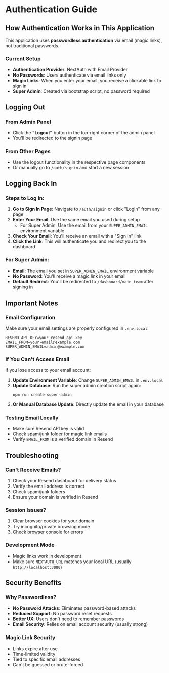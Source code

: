 # Authentication Guide

## How Authentication Works in This Application

This application uses **passwordless authentication** via email (magic links), not traditional passwords.

### Current Setup

- **Authentication Provider**: NextAuth with Email Provider
- **No Passwords**: Users authenticate via email links only
- **Magic Links**: When you enter your email, you receive a clickable link to sign in
- **Super Admin**: Created via bootstrap script, no password required

## Logging Out

### From Admin Panel
- Click the **"Logout"** button in the top-right corner of the admin panel
- You'll be redirected to the signin page

### From Other Pages
- Use the logout functionality in the respective page components
- Or manually go to `/auth/signin` and start a new session

## Logging Back In

### Steps to Log In:
1. **Go to Sign In Page**: Navigate to `/auth/signin` or click "Login" from any page
2. **Enter Your Email**: Use the same email you used during setup
   - For Super Admin: Use the email from your `SUPER_ADMIN_EMAIL` environment variable
3. **Check Your Email**: You'll receive an email with a "Sign in" link
4. **Click the Link**: This will authenticate you and redirect you to the dashboard

### For Super Admin:
- **Email**: The email you set in `SUPER_ADMIN_EMAIL` environment variable
- **No Password**: You'll receive a magic link in your email
- **Default Redirect**: You'll be redirected to `/dashboard/main_team` after signing in

## Important Notes

### Email Configuration
Make sure your email settings are properly configured in `.env.local`:
```env
RESEND_API_KEY=your_resend_api_key
EMAIL_FROM=your-email@example.com
SUPER_ADMIN_EMAIL=admin@example.com
```

### If You Can't Access Email
If you lose access to your email account:

1. **Update Environment Variable**: Change `SUPER_ADMIN_EMAIL` in `.env.local`
2. **Update Database**: Run the super admin creation script again:
   ```bash
   npm run create-super-admin
   ```
3. **Or Manual Database Update**: Directly update the email in your database

### Testing Email Locally
- Make sure Resend API key is valid
- Check spam/junk folder for magic link emails
- Verify `EMAIL_FROM` is a verified domain in Resend

## Troubleshooting

### Can't Receive Emails?
1. Check your Resend dashboard for delivery status
2. Verify the email address is correct
3. Check spam/junk folders
4. Ensure your domain is verified in Resend

### Session Issues?
1. Clear browser cookies for your domain
2. Try incognito/private browsing mode
3. Check browser console for errors

### Development Mode
- Magic links work in development
- Make sure `NEXTAUTH_URL` matches your local URL (usually `http://localhost:3000`)

## Security Benefits

### Why Passwordless?
- **No Password Attacks**: Eliminates password-based attacks
- **Reduced Support**: No password reset requests
- **Better UX**: Users don't need to remember passwords
- **Email Security**: Relies on email account security (usually strong)

### Magic Link Security
- Links expire after use
- Time-limited validity
- Tied to specific email addresses
- Can't be guessed or brute-forced
